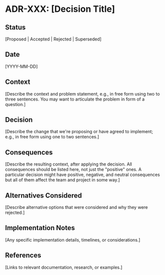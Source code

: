 # ADR-XXX: [Decision Title]

## Status
[Proposed | Accepted | Rejected | Superseded]

## Date
[YYYY-MM-DD]

## Context
[Describe the context and problem statement, e.g., in free form using two to three sentences. You may want to articulate the problem in form of a question.]

## Decision
[Describe the change that we're proposing or have agreed to implement; e.g., in free form using one to two sentences.]

## Consequences
[Describe the resulting context, after applying the decision. All consequences should be listed here, not just the "positive" ones. A particular decision might have positive, negative, and neutral consequences but all of them affect the team and project in some way.]

## Alternatives Considered
[Describe alternative options that were considered and why they were rejected.]

## Implementation Notes
[Any specific implementation details, timelines, or considerations.]

## References
[Links to relevant documentation, research, or examples.]

